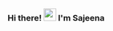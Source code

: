 ### Hi there! <img src="https://emojis.slackmojis.com/emojis/images/1536351075/4594/blob-wave.gif" width="25"/> I'm Sajeena

